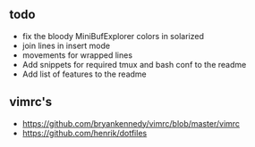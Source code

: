 todo
----

* fix the bloody MiniBufExplorer colors in solarized
* join lines in insert mode
* movements for wrapped lines
* Add snippets for required tmux and bash conf to the readme
* Add list of features to the readme

vimrc's
-------

* <https://github.com/bryankennedy/vimrc/blob/master/vimrc>
* <https://github.com/henrik/dotfiles>
